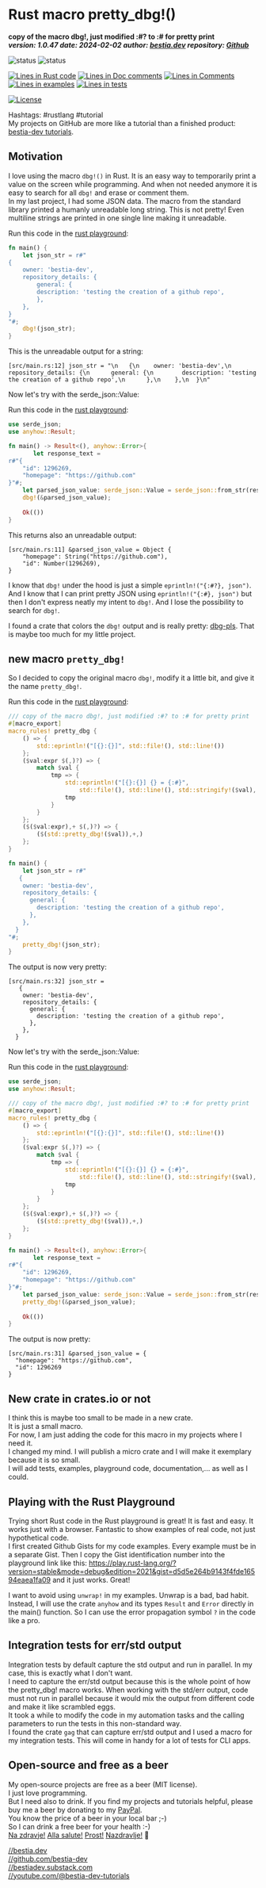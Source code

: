 [//]: # (auto_md_to_doc_comments segment start A)

# Rust macro pretty_dbg!()  

[//]: # (auto_cargo_toml_to_md start)

**copy of the macro dbg!, just modified :#? to :# for pretty print**  
***version: 1.0.47 date: 2024-02-02 author: [bestia.dev](https://bestia.dev) repository: [Github](https://github.com/bestia-dev/pretty_dbg)***  

[//]: # (auto_cargo_toml_to_md end)

 ![status](https://img.shields.io/badge/maintained-green)
![status](https://img.shields.io/badge/ready_for_use-green)

[//]: # (auto_lines_of_code start)
[![Lines in Rust code](https://img.shields.io/badge/Lines_in_Rust-21-green.svg)](https://github.com/bestia-dev/pretty_dbg/)
[![Lines in Doc comments](https://img.shields.io/badge/Lines_in_Doc_comments-1-blue.svg)](https://github.com/bestia-dev/pretty_dbg/)
[![Lines in Comments](https://img.shields.io/badge/Lines_in_comments-3-purple.svg)](https://github.com/bestia-dev/pretty_dbg/)
[![Lines in examples](https://img.shields.io/badge/Lines_in_examples-65-yellow.svg)](https://github.com/bestia-dev/pretty_dbg/)
[![Lines in tests](https://img.shields.io/badge/Lines_in_tests-122-orange.svg)](https://github.com/bestia-dev/pretty_dbg/)

[//]: # (auto_lines_of_code end)

[![License](https://img.shields.io/badge/license-MIT-blue.svg)](https://github.com/bestia-dev/pretty_dbg/blob/master/LICENSE)

Hashtags: #rustlang #tutorial  
My projects on GitHub are more like a tutorial than a finished product: [bestia-dev tutorials](https://github.com/bestia-dev/tutorials_rust_wasm).

## Motivation

I love using the macro `dbg!()` in Rust. It is an easy way to temporarily print a value on the screen while programming. And when not needed anymore it is easy to search for all `dbg!` and erase or comment them.  
In my last project, I had some JSON data. The macro from the standard library printed a humanly unreadable long string. This is not pretty! Even multiline strings are printed in one single line making it unreadable.

Run this code in the [rust playground](https://play.rust-lang.org/?version=stable&mode=debug&edition=2021&gist=a8f5eb34d97ec5818550f59af9a3c545):

```rust
fn main() {
    let json_str = r#"
{
    owner: 'bestia-dev',
    repository_details: {
        general: {
        description: 'testing the creation of a github repo',
        },
    },
}
"#;
    dbg!(json_str);
}
```

This is the unreadable output for a string:

```output
[src/main.rs:12] json_str = "\n   {\n    owner: 'bestia-dev',\n    repository_details: {\n      general: {\n        description: 'testing the creation of a github repo',\n      },\n    },\n  }\n"
```

Now let's try with the serde_json::Value:

Run this code in the [rust playground](https://play.rust-lang.org/?version=stable&mode=debug&edition=2021&gist=c88ade301a7aa16bf27e7b8b9b6790ac):

```rust
use serde_json;
use anyhow::Result;

fn main() -> Result<(), anyhow::Error>{
       let response_text =
r#"{
    "id": 1296269,
    "homepage": "https://github.com"
}"#;
    let parsed_json_value: serde_json::Value = serde_json::from_str(response_text)?;
    dbg!(&parsed_json_value);
    
    Ok(())
}
```

This returns also an unreadable output:

```output
[src/main.rs:11] &parsed_json_value = Object {
    "homepage": String("https://github.com"),
    "id": Number(1296269),
}
```

I know that `dbg!` under the hood is just a simple `eprintln!("{:#?}, json")`.
And I know that I can print pretty JSON using `eprintln!("{:#}, json")` but then I don't express neatly my intent to `dbg!`. And I lose the possibility to search for `dbg!`.  

I found a crate that colors the `dbg!` output and is really pretty: [dbg-pls](https://github.com/conradludgate/dbg-pls). That is maybe too much for my little project.  

## new macro `pretty_dbg!`

So I decided to copy the original macro `dbg!`, modify it a little bit, and give it the name `pretty_dbg!`.  

Run this code in the [rust playground](https://play.rust-lang.org/?version=stable&mode=debug&edition=2021&gist=e9ef982465f717d9c5b642aead94a4ff):

```rust
/// copy of the macro dbg!, just modified :#? to :# for pretty print
#[macro_export]
macro_rules! pretty_dbg {
    () => {
        std::eprintln!("[{}:{}]", std::file!(), std::line!())
    };
    ($val:expr $(,)?) => {
        match $val {
            tmp => {
                std::eprintln!("[{}:{}] {} = {:#}",
                    std::file!(), std::line!(), std::stringify!($val), &tmp);
                tmp
            }
        }
    };
    ($($val:expr),+ $(,)?) => {
        ($(std::pretty_dbg!($val)),+,)
    };
}

fn main() {
    let json_str = r#"
   {
    owner: 'bestia-dev',
    repository_details: {
      general: {
        description: 'testing the creation of a github repo',
      },
    },
  }
"#;
    pretty_dbg!(json_str);
}
```

The output is now very pretty:

```output
[src/main.rs:32] json_str = 
   {
    owner: 'bestia-dev',
    repository_details: {
      general: {
        description: 'testing the creation of a github repo',
      },
    },
  }
```

Now let's try with the serde_json::Value:

Run this code in the [rust playground](https://play.rust-lang.org/?version=stable&mode=debug&edition=2021&gist=d5d5e264b9143f4fde16594eaea1fa09):

```rust
use serde_json;
use anyhow::Result;

/// copy of the macro dbg!, just modified :#? to :# for pretty print
#[macro_export]
macro_rules! pretty_dbg {
    () => {
        std::eprintln!("[{}:{}]", std::file!(), std::line!())
    };
    ($val:expr $(,)?) => {
        match $val {
            tmp => {
                std::eprintln!("[{}:{}] {} = {:#}",
                    std::file!(), std::line!(), std::stringify!($val), &tmp);
                tmp
            }
        }
    };
    ($($val:expr),+ $(,)?) => {
        ($(std::pretty_dbg!($val)),+,)
    };
}

fn main() -> Result<(), anyhow::Error>{
       let response_text =
r#"{
    "id": 1296269,
    "homepage": "https://github.com"
}"#;
    let parsed_json_value: serde_json::Value = serde_json::from_str(response_text)?;
    pretty_dbg!(&parsed_json_value);
    
    Ok(())
}
```

The output is now pretty:

```output
[src/main.rs:31] &parsed_json_value = {
  "homepage": "https://github.com",
  "id": 1296269
}
```

## New crate in crates.io or not

I think this is maybe too small to be made in a new crate.  
It is just a small macro.  
For now, I am just adding the code for this macro in my projects where I need it.  
I changed my mind. I will publish a micro crate and I will make it exemplary because it is so small.  
I will add tests, examples, playground code, documentation,... as well as I could.

## Playing with the Rust Playground

Trying short Rust code in the Rust playground is great! It is fast and easy. It works just with a browser. Fantastic to show examples of real code, not just hypothetical code.  
I first created Github Gists for my code examples. Every example must be in a separate Gist. Then I copy the Gist identification number into the playground link like this: <https://play.rust-lang.org/?version=stable&mode=debug&edition=2021&gist=d5d5e264b9143f4fde16594eaea1fa09> and it just works. Great!

I want to avoid using `unwrap!` in my examples. Unwrap is a bad, bad habit.   Instead, I will use the crate `anyhow` and its types `Result` and `Error` directly in the main() function. So I can use the error propagation symbol `?` in the code like a pro.  

## Integration tests for err/std output

Integration tests by default capture the std output and run in parallel. In my case, this is exactly what I don't want.  
I need to capture the err/std output because this is the whole point of how the pretty_dbg! macro works. When working with the std/err output, code must not run in parallel because it would mix the output from different code and make it like scrambled eggs.  
It took a while to modify the code in my automation tasks and the calling parameters to run the tests in this non-standard way.  
I found the crate `gag` that can capture err/std output and I used a macro for my integration tests. This will come in handy for a lot of tests for CLI apps.  

## Open-source and free as a beer

My open-source projects are free as a beer (MIT license).  
I just love programming.  
But I need also to drink. If you find my projects and tutorials helpful, please buy me a beer by donating to my [PayPal](https://paypal.me/LucianoBestia).  
You know the price of a beer in your local bar ;-)  
So I can drink a free beer for your health :-)  
[Na zdravje!](https://translate.google.com/?hl=en&sl=sl&tl=en&text=Na%20zdravje&op=translate) [Alla salute!](https://dictionary.cambridge.org/dictionary/italian-english/alla-salute) [Prost!](https://dictionary.cambridge.org/dictionary/german-english/prost) [Nazdravlje!](https://matadornetwork.com/nights/how-to-say-cheers-in-50-languages/) 🍻

[//bestia.dev](https://bestia.dev)  
[//github.com/bestia-dev](https://github.com/bestia-dev)  
[//bestiadev.substack.com](https://bestiadev.substack.com)  
[//youtube.com/@bestia-dev-tutorials](https://youtube.com/@bestia-dev-tutorials)  

[//]: # (auto_md_to_doc_comments segment end A)
